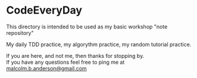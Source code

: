 # CodeEveryDay

This directory is intended to be used as my basic workshop "note repository"

My daily TDD practice, my algorythm practice, my random tutorial practice.

If you are here, and not me, then thanks for stopping by.  
If you have any questions feel free to ping me at malcolm.b.anderson@gmail.com
